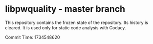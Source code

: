 # libpwquality - master branch

This repository contains the frozen state of the repository.
Its history is cleared. It is used only for static code
analysis with Codacy.

Commit Time: 1734548620